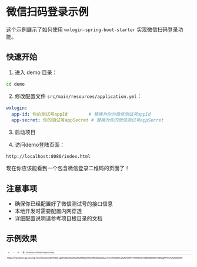 # 微信扫码登录示例

这个示例展示了如何使用 `wxlogin-spring-boot-starter` 实现微信扫码登录功能。

## 快速开始

1. 进入 demo 目录：
```bash
cd demo
```

2. 修改配置文件 `src/main/resources/application.yml`：
```yaml
wxlogin:
  app-id: 你的测试号appId        # 替换为你的微信测试号appId
  app-secret: 你的测试号appSecret # 替换为你的微信测试号appSecret
```

3. 启动项目

4. 访问demo登陆页面：
```
http://localhost:8080/index.html
```

现在你应该能看到一个包含微信登录二维码的页面了！

## 注意事项

- 确保你已经配置好了微信测试号的接口信息
- 本地开发时需要配置内网穿透
- 详细配置说明请参考项目根目录的文档

## 示例效果

![登录页面预览](../docs/images/quickstart/image-20250111181858969.png) 